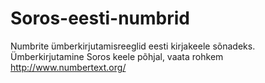Soros-eesti-numbrid
===================

Numbrite ümberkirjutamisreeglid eesti kirjakeele sõnadeks. Ümberkirjutamine Soros keele põhjal, vaata rohkem http://www.numbertext.org/
